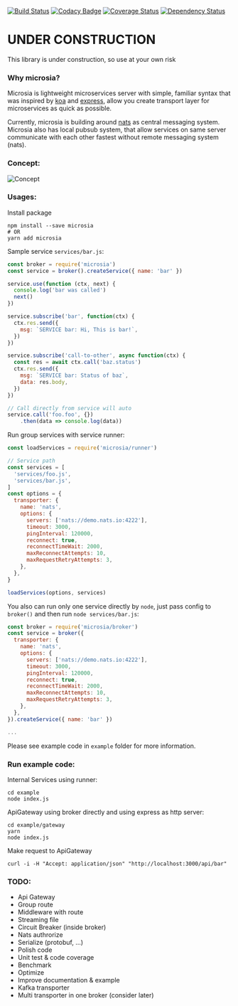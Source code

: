 [![Build Status](https://travis-ci.com/consocia/microsia.svg?branch=master)](https://travis-ci.com/consocia/microsia)
[![Codacy Badge](https://api.codacy.com/project/badge/Grade/66aaa1373bb0454497ba5d83e7f66fda?v=1)](https://www.codacy.com/manual/bahung1221/microsia?utm_source=github.com&amp;utm_medium=referral&amp;utm_content=consocia/microsia&amp;utm_campaign=Badge_Grade)
[![Coverage Status](https://coveralls.io/repos/github/consocia/microsia/badge.svg?branch=master&v=1)](https://coveralls.io/github/consocia/microsia?branch=master)
[![Dependency Status](https://david-dm.org/consocia/microsia.svg)](https://david-dm.org/consocia/microsia)

# UNDER CONSTRUCTION
This library is under construction, so use at your own risk

### Why microsia?
Microsia is lightweight microservices server with simple, familiar syntax that was inspired by [koa](https://github.com/koajs/koa) and [express](https://github.com/expressjs/express),
allow you create transport layer for microservices as quick as possible.

Currently, microsia is building around [nats](https://github.com/nats-io/nats-server) as central messaging system.
Microsia also has local pubsub system, that allow services on same server communicate with each other fastest without remote messaging system (nats).


### Concept:
![Concept](https://i.imgur.com/U2NWxd5.jpg)

### Usages:
Install package
```
npm install --save microsia
# OR
yarn add microsia
```

Sample service `services/bar.js`:
```javascript
const broker = require('microsia')
const service = broker().createService({ name: 'bar' })

service.use(function (ctx, next) {
  console.log('bar was called')
  next()
})

service.subscribe('bar', function(ctx) {
  ctx.res.send({
    msg: `SERVICE bar: Hi, This is bar!`,
  })
})

service.subscribe('call-to-other', async function(ctx) {
  const res = await ctx.call('baz.status')
  ctx.res.send({
    msg: `SERVICE bar: Status of baz`,
    data: res.body,
  })
})

// Call directly from service will auto 
service.call('foo.foo', {})
    .then(data => console.log(data))
```

Run group services with service runner:
```javascript
const loadServices = require('microsia/runner')

// Service path
const services = [
  'services/foo.js',
  'services/bar.js',
]
const options = {
  transporter: {
    name: 'nats',
    options: {
      servers: ['nats://demo.nats.io:4222'],
      timeout: 3000,
      pingInterval: 120000,
      reconnect: true,
      reconnectTimeWait: 2000,
      maxReconnectAttempts: 10,
      maxRequestRetryAttempts: 3,
    },
  },
}

loadServices(options, services)
```

You also can run only one service directly by `node`,
just pass config to `broker()` and then run `node services/bar.js`:
```javascript
const broker = require('microsia/broker')
const service = broker({
  transporter: {
    name: 'nats',
    options: {
      servers: ['nats://demo.nats.io:4222'],
      timeout: 3000,
      pingInterval: 120000,
      reconnect: true,
      reconnectTimeWait: 2000,
      maxReconnectAttempts: 10,
      maxRequestRetryAttempts: 3,
    },
  },
}).createService({ name: 'bar' })

...
```

Please see example code in `example` folder for more information.

### Run example code:
Internal Services using runner:
```
cd example
node index.js
```

ApiGateway using broker directly and using express as http server:
```
cd example/gateway
yarn
node index.js
```

Make request to ApiGateway
```
curl -i -H "Accept: application/json" "http://localhost:3000/api/bar" 
```

### TODO:
- Api Gateway
- Group route
- Middleware with route
- Streaming file
- Circuit Breaker (inside broker)
- Nats authrorize
- Serialize (protobuf, ...)
- Polish code
- Unit test & code coverage
- Benchmark
- Optimize
- Improve documentation & example
- Kafka transporter
- Multi transporter in one broker (consider later)
